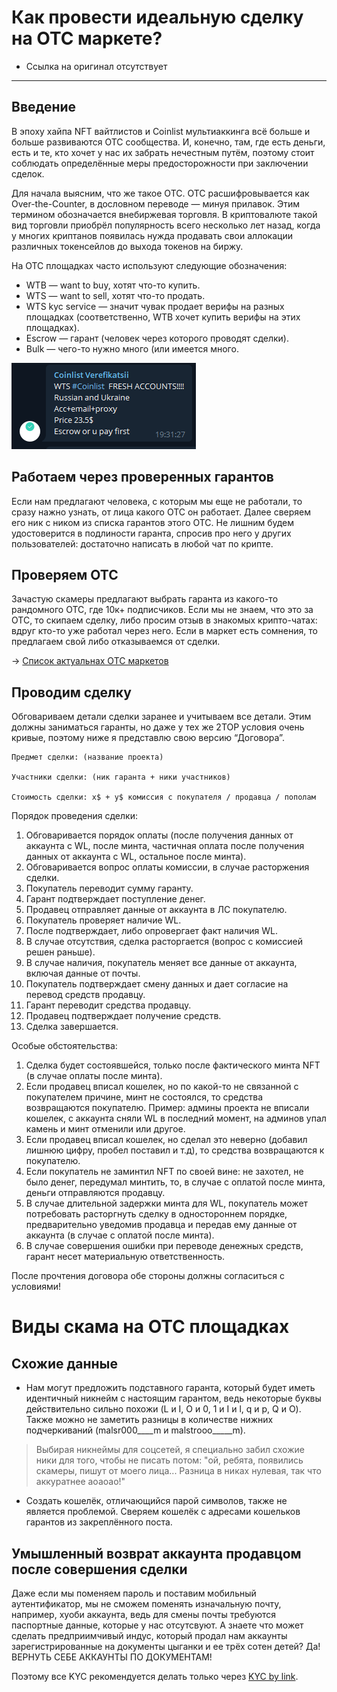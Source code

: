 # Как провести идеальную сделку на OTC маркете? 
- Ссылка на оригинал отсутствует
---

## Введение
В эпоху хайпа NFT вайтлистов и Coinlist мультиаккинга всё больше и больше развиваются OTC сообщества. И, конечно, там, где есть деньги, есть и те, кто хочет у нас их забрать нечестным путём, поэтому стоит соблюдать определённые меры предосторожности при заключении сделок.

Для начала выясним, что же такое OTC. OTC расшифровывается как Over-the-Counter, в дословном переводе — минуя прилавок. Этим термином обозначается внебиржевая торговля. В криптовалюте такой вид торговли приобрёл популярность всего несколько лет назад, когда у многих криптанов появилась нужда продавать свои аллокации различных токенсейлов до выхода токенов на биржу.

На OTC площадках часто используют следующие обозначения:
- WTB — want to buy, хотят что-то купить.
- WTS — want to sell, хотят что-то продать.
- WTS kyc service — значит чувак продает верифы на разных площадках (соответственно, WTB хочет купить верифы на этих площадках).
- Escrow — гарант (человек через которого проводят сделки).
- Bulk — чего-то нужно много (или имеется много.

![](_attachments/5229b691201c6c12ad0a5cb9a2da2c35.png)

## Работаем через проверенных гарантов
Если нам предлагают человека, с которым мы еще не работали, то сразу нажно узнать, от лица какого OTC он работает. Далее сверяем его ник с ником из списка гарантов этого OTC. Не лишним будем удостоверится в подлиности гаранта, спросив про него у других пользователей: достаточно написать в любой чат по крипте.

## Проверяем OTC
Зачастую скамеры предлагают выбрать гаранта из какого-то рандомного OTC, где 10к+ подписчиков. Если мы не знаем, что это за OTC, то скипаем сделку, либо просим отзыв в знакомых крипто-чатах: вдруг кто-то уже работал через него. 
Если в маркет есть сомнения, то предлагаем свой либо отказываемся от сделки.

-> [Список актуальнах OTC маркетов](../Списки/Список%20OTC.md)

## Проводим сделку
Обговариваем детали сделки заранее и учитываем все детали. Этим должны заниматься гаранты, но даже у тех же 2TOP условия очень кривые, поэтому ниже я представлю свою версию “Договора”.

```
Предмет сделки: (название проекта)

Участники сделки: (ник гаранта + ники участников)

Стоимость сделки: x$ + y$ комиссия с покупателя / продавца / пополам
```

Порядок проведения сделки:
  1. Обговаривается порядок оплаты (после получения данных от аккаунта с WL, после минта, частичная оплата после получения данных от аккаунта с WL, остальное после минта).
  2. Обговаривается вопрос оплаты комиссии, в случае расторжения сделки. 
  3. Покупатель переводит сумму гаранту.
  4. Гарант подтверждает поступление денег.
  5. Продавец отправляет данные от аккаунта в ЛС покупателю.
  6. Покупатель проверяет наличие WL.
  7. После подтверждает, либо опровергает факт наличия WL.
  8. В случае отсутствия, сделка расторгается (вопрос с комиссией решен раньше).
  9. В случае наличия, покупатель меняет все данные от аккаунта, включая данные от почты.
  10. Покупатель подтверждает смену данных и дает согласие на перевод средств продавцу.
  11. Гарант переводит средства продавцу.
  12. Продавец подтверждает получение средств.
  13. Сделка завершается.

Особые обстоятельства:
1. Сделка будет состоявшейся, только после фактического минта NFT (в случае оплаты после минта).
2. Если продавец вписал кошелек, но по какой-то не связанной с покупателем причине, минт не состоялся, то средства возвращаются покупателю. Пример: админы проекта не вписали кошелек, с аккаунта сняли WL в последний момент, на админов упал камень и минт отменили или другое.
3. Если продавец вписал кошелек, но сделал это неверно (добавил лишнюю цифру, пробел поставил и т.д), то средства возвращаются к покупателю.
4. Если покупатель не заминтил NFT по своей вине: не захотел, не было денег, передумал минтить, то, в случае с оплатой после минта, деньги отправляются продавцу.
5. В случае длительной задержки минта для WL, покупатель может потребовать расторгнуть сделку в одностороннем порядке, предварительно уведомив продавца и передав ему данные от аккаунта (в случае с оплатой после минта).
6. В случае совершения ошибки при переводе денежных средств, гарант несет материальную ответственность.

После прочтения договора обе стороны должны согласиться с условиями!

# Виды скама на OTC площадках
## Схожие данные
- Нам могут предложить подставного гаранта, который будет иметь идентичный никнейм с настоящим гарантом, ведь некоторые буквы действительно сильно похожи (L и I, О и 0, 1 и I и l, q и p, Q и O). Также можно не заметить разницы в количестве нижних подчеркиваний (malsr000\_\_\_\_m и malstrооо\_\_\_\_\_m).

> Выбирая никнеймы для соцсетей, я специально забил схожие ники для того, чтобы не писать потом: "ой, ребята, появились скамеры, пишут от моего лица... Разница в никах нулевая, так что аккуратнее аоаоао!"

- Создать кошелёк, отличающийся парой символов, также не является проблемой. Сверяем кошелёк с адресами кошельков гарантов из закреплённого поста.

## Умышленный возврат аккаунта продавцом после совершения сделки
Даже если мы поменяем пароль и поставим мобильный аутентификатор, мы не сможем поменять изначальную почту, например, хуоби аккаунта, ведь для смены почты требуются паспортные данные, которые у нас отсутсвуют. А знаете что может сделать предприимчивый индус, который продал нам аккаунты зарегистрированные на документы цыганки и ее трёх сотен детей? Да! ВЕРНУТЬ СЕБЕ АККАУНТЫ ПО ДОКУМЕНТАМ!

Поэтому все KYC рекомендуется делать только через [KYC by link](KYC%20by%20link.md).